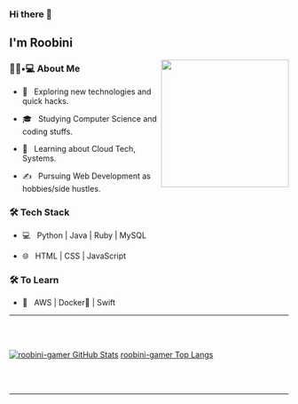 ### Hi there 👋<h2> I'm Roobini</h2>

<img align='right' src="https://media.giphy.com/media/M9gbBd9nbDrOTu1Mqx/giphy.gif" width="230">

<h3> 👨🏻•💻 About Me </h3>



- 🤔 &nbsp; Exploring new technologies and quick hacks.

- 🎓 &nbsp; Studying Computer Science and coding stuffs.

- 🌱 &nbsp; Learning about Cloud Tech, Systems.

- ✍️ &nbsp; Pursuing Web Development as hobbies/side hustles.



<h3>🛠 Tech Stack</h3>



- 💻 &nbsp; Python | Java | Ruby | MySQL

- 🌐 &nbsp; HTML | CSS | JavaScript

<!--

- 🛢 &nbsp; MySQL

- 🔧 &nbsp; Git 

- 🖥 &nbsp; Illustrator| Photoshop | After Effects 

-->



<h3>🛠 To Learn</h3>

- 🔧 &nbsp; AWS | Docker🐳 | Swift

<hr>



<br/><br/>

[![roobini-gamer GitHub Stats](https://github-readme-stats.vercel.app/api?username=roobini-gamer&show_icons=true)](https://github.com/roobini-gamer)  [roobini-gamer Top Langs](https://github-readme-stats.vercel.app/api/top-langs/?username=roobini-gamer&show_icons=true)

<br><br>



<hr>
